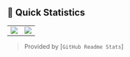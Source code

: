 ## 👀 Quick Statistics

<table>
  <tr>
    <td align="center" style="padding=0;width=50%;">
      <img align="center" style="padding=0;" src="https://github-readme-stats.vercel.app/api?username=KieranRobson&theme=onedark&show_icons=true" />
    </td>
    <td align="center" style="padding=0;width=50%;">
      <img align="center" style="padding=0;" src="http://github-readme-streak-stats.herokuapp.com?user=KieranRobson&theme=onedark&date_format=M%20j%5B%2C%20Y%5D)](https://git.io/streak-stats" />
    </td>
  </tr>
</table>

> Provided by [`GitHub Readme Stats`]
